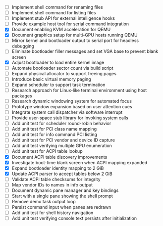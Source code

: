 - [ ] Implement shell command for renaming files
- [ ] Implement shell command for listing files
- [ ] Implement stub API for external intelligence hooks
- [ ] Provide example host tool for serial command integration
- [x] Document enabling KVM acceleration for QEMU
- [x] Document graphics setup for multi-GPU hosts running QEMU
- [ ] Mirror kernel and bootloader output to serial port for headless debugging
- [ ] Eliminate bootloader filler messages and set VGA base to prevent blank screen
- [x] Adjust bootloader to load entire kernel image
- [ ] Automate bootloader sector count via build script
- [ ] Expand physical allocator to support freeing pages
- [ ] Introduce basic virtual memory paging
- [ ] Expand scheduler to support task termination
- [ ] Research approach for Linux-like terminal environment using host packages
- [ ] Research dynamic windowing system for automated focus
- [ ] Prototype window expansion based on user attention cues
- [ ] Integrate system call dispatcher via software interrupt
- [ ] Provide user-space stub library for invoking system calls
- [ ] Add unit test for scheduler round-robin behavior
- [ ] Add unit test for PCI class name mapping
- [ ] Add unit test for info command PCI listing
- [ ] Add unit test for PCI vendor and device ID capture
- [ ] Add unit test verifying multiple GPU enumeration
- [ ] Add unit test for ACPI table lookup
- [x] Document ACPI table discovery improvements
- [x] Investigate boot-time blank screen when ACPI mapping expanded
- [x] Expand bootloader identity mapping to 2 GiB
- [x] Update ACPI parser to accept tables below 2 GiB
- [ ] Validate ACPI table checksums for integrity
- [ ] Map vendor IDs to names in info output
- [ ] Document dynamic pane manager and key bindings
- [ ] Start with a single pane showing the shell prompt
- [ ] Remove demo task output loop
- [ ] Persist command input when panes are redrawn
- [ ] Add unit test for shell history navigation
- [ ] Add unit test verifying console text persists after initialization
